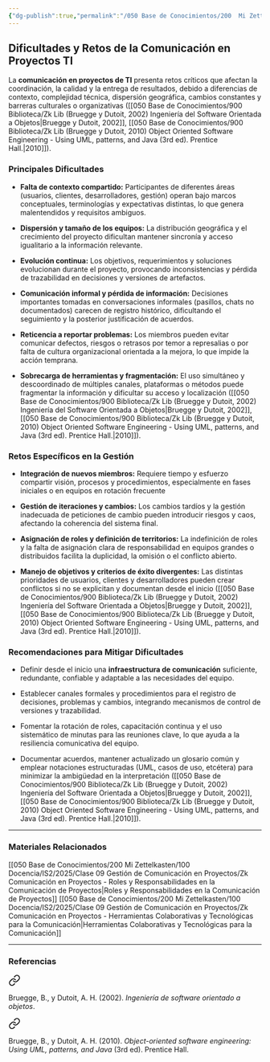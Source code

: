```yaml
---
{"dg-publish":true,"permalink":"/050 Base de Conocimientos/200  Mi Zettelkasten/100 Docencia/IS2/2025/Clase 09 Gestión de Comunicación en Proyectos/Zk Comunicación en Proyectos - Dificultades y Retos de la Comunicación en Proyectos TI/","tags":["#definir"]}
---
```


## Dificultades y Retos de la Comunicación en Proyectos TI

La **comunicación en proyectos de TI** presenta retos críticos que afectan la coordinación, la calidad y la entrega de resultados, debido a diferencias de contexto, complejidad técnica, dispersión geográfica, cambios constantes y barreras culturales o organizativas ([[050 Base de Conocimientos/900 Biblioteca/Zk Lib (Bruegge y Dutoit, 2002) Ingeniería del Software Orientada a Objetos\|Bruegge y Dutoit, 2002]], [[050 Base de Conocimientos/900 Biblioteca/Zk Lib (Bruegge y Dutoit, 2010) Object Oriented Software Engineering -  Using UML, patterns, and Java (3rd ed). Prentice Hall.\|2010]]).

### Principales Dificultades

- **Falta de contexto compartido:** Participantes de diferentes áreas (usuarios, clientes, desarrolladores, gestión) operan bajo marcos conceptuales, terminologías y expectativas distintas, lo que genera malentendidos y requisitos ambiguos.
    
- **Dispersión y tamaño de los equipos:** La distribución geográfica y el crecimiento del proyecto dificultan mantener sincronía y acceso igualitario a la información relevante.
    
- **Evolución continua:** Los objetivos, requerimientos y soluciones evolucionan durante el proyecto, provocando inconsistencias y pérdida de trazabilidad en decisiones y versiones de artefactos.
    
- **Comunicación informal y pérdida de información:** Decisiones importantes tomadas en conversaciones informales (pasillos, chats no documentados) carecen de registro histórico, dificultando el seguimiento y la posterior justificación de acuerdos.
    
- **Reticencia a reportar problemas:** Los miembros pueden evitar comunicar defectos, riesgos o retrasos por temor a represalias o por falta de cultura organizacional orientada a la mejora, lo que impide la acción temprana.
    
- **Sobrecarga de herramientas y fragmentación:** El uso simultáneo y descoordinado de múltiples canales, plataformas o métodos puede fragmentar la información y dificultar su acceso y localización ([[050 Base de Conocimientos/900 Biblioteca/Zk Lib (Bruegge y Dutoit, 2002) Ingeniería del Software Orientada a Objetos\|Bruegge y Dutoit, 2002]], [[050 Base de Conocimientos/900 Biblioteca/Zk Lib (Bruegge y Dutoit, 2010) Object Oriented Software Engineering -  Using UML, patterns, and Java (3rd ed). Prentice Hall.\|2010]]).
    

### Retos Específicos en la Gestión

- **Integración de nuevos miembros:** Requiere tiempo y esfuerzo compartir visión, procesos y procedimientos, especialmente en fases iniciales o en equipos en rotación frecuente
    
- **Gestión de iteraciones y cambios:** Los cambios tardíos y la gestión inadecuada de peticiones de cambio pueden introducir riesgos y caos, afectando la coherencia del sistema final.
    
- **Asignación de roles y definición de territorios:** La indefinición de roles y la falta de asignación clara de responsabilidad en equipos grandes o distribuidos facilita la duplicidad, la omisión o el conflicto abierto.
    
- **Manejo de objetivos y criterios de éxito divergentes:** Las distintas prioridades de usuarios, clientes y desarrolladores pueden crear conflictos si no se explicitan y documentan desde el inicio ([[050 Base de Conocimientos/900 Biblioteca/Zk Lib (Bruegge y Dutoit, 2002) Ingeniería del Software Orientada a Objetos\|Bruegge y Dutoit, 2002]], [[050 Base de Conocimientos/900 Biblioteca/Zk Lib (Bruegge y Dutoit, 2010) Object Oriented Software Engineering -  Using UML, patterns, and Java (3rd ed). Prentice Hall.\|2010]]).

### Recomendaciones para Mitigar Dificultades

- Definir desde el inicio una **infraestructura de comunicación** suficiente, redundante, confiable y adaptable a las necesidades del equipo.
    
- Establecer canales formales y procedimientos para el registro de decisiones, problemas y cambios, integrando mecanismos de control de versiones y trazabilidad.
    
- Fomentar la rotación de roles, capacitación continua y el uso sistemático de minutas para las reuniones clave, lo que ayuda a la resiliencia comunicativa del equipo.
    
- Documentar acuerdos, mantener actualizado un glosario común y emplear notaciones estructuradas (UML, casos de uso, etcétera) para minimizar la ambigüedad en la interpretación ([[050 Base de Conocimientos/900 Biblioteca/Zk Lib (Bruegge y Dutoit, 2002) Ingeniería del Software Orientada a Objetos\|Bruegge y Dutoit, 2002]], [[050 Base de Conocimientos/900 Biblioteca/Zk Lib (Bruegge y Dutoit, 2010) Object Oriented Software Engineering -  Using UML, patterns, and Java (3rd ed). Prentice Hall.\|2010]]).

---
### Materiales Relacionados
[[050 Base de Conocimientos/200  Mi Zettelkasten/100 Docencia/IS2/2025/Clase 09 Gestión de Comunicación en Proyectos/Zk Comunicación en Proyectos - Roles y Responsabilidades en la Comunicación de Proyectos\|Roles y Responsabilidades en la Comunicación de Proyectos]]
[[050 Base de Conocimientos/200  Mi Zettelkasten/100 Docencia/IS2/2025/Clase 09 Gestión de Comunicación en Proyectos/Zk Comunicación en Proyectos - Herramientas Colaborativas y Tecnológicas para la Comunicación\|Herramientas Colaborativas y Tecnológicas para la Comunicación]]

---
### Referencias

<div class="transclusion internal-embed is-loaded"><a class="markdown-embed-link" href="/050 Base de Conocimientos/900 Biblioteca/Zk Lib (Bruegge y Dutoit, 2002) Ingeniería del Software Orientada a Objetos/#921cfa" aria-label="Open link"><svg xmlns="http://www.w3.org/2000/svg" width="24" height="24" viewBox="0 0 24 24" fill="none" stroke="currentColor" stroke-width="2" stroke-linecap="round" stroke-linejoin="round" class="svg-icon lucide-link"><path d="M10 13a5 5 0 0 0 7.54.54l3-3a5 5 0 0 0-7.07-7.07l-1.72 1.71"></path><path d="M14 11a5 5 0 0 0-7.54-.54l-3 3a5 5 0 0 0 7.07 7.07l1.71-1.71"></path></svg></a><div class="markdown-embed">



Bruegge, B., y Dutoit, A. H. (2002). _Ingeniería de software orientado a objetos_. 

</div></div>


<div class="transclusion internal-embed is-loaded"><a class="markdown-embed-link" href="/050 Base de Conocimientos/900 Biblioteca/Zk Lib (Bruegge y Dutoit, 2010) Object Oriented Software Engineering -  Using UML, patterns, and Java (3rd ed). Prentice Hall./#157cb0" aria-label="Open link"><svg xmlns="http://www.w3.org/2000/svg" width="24" height="24" viewBox="0 0 24 24" fill="none" stroke="currentColor" stroke-width="2" stroke-linecap="round" stroke-linejoin="round" class="svg-icon lucide-link"><path d="M10 13a5 5 0 0 0 7.54.54l3-3a5 5 0 0 0-7.07-7.07l-1.72 1.71"></path><path d="M14 11a5 5 0 0 0-7.54-.54l-3 3a5 5 0 0 0 7.07 7.07l1.71-1.71"></path></svg></a><div class="markdown-embed">



Bruegge, B., y Dutoit, A. H. (2010). _Object-oriented software engineering: Using UML, patterns, and Java_ (3rd ed). Prentice Hall. 

</div></div>
